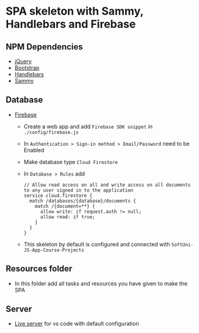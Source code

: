 # SPA skeleton with Sammy, Handlebars and Firebase

## NPM Dependencies

-   [jQuery](https://jquery.com/)
-   [Bootstrap](https://getbootstrap.com/)
-   [Handlebars](https://handlebarsjs.com/)
-   [Sammy](http://www.sammyjs.org/)

## Database

-   [Firebase](https://firebase.google.com/)

    -   Create a web app and add `Firebase SDK snippet` in `./config/firebase.js`
    -   In `Authentication > Sign-in method > Email/Password` need to be Enabled
    -   Make database type `Cloud Firestore`
    -   In `Database > Rules` add

        ```
        // Allow read access on all and write access on all documents to any user signed in to the application
        service cloud.firestore {
          match /databases/{database}/documents {
            match /{document=**} {
              allow write: if request.auth != null;
              allow read: if true;
            }
          }
        }
        ```

    -   This skeleton by default is configured and connected with `SoftUni-JS-App-Course-Projects`

## Resources folder

-   In this folder add all tasks and resources you have given to make the SPA

## Server

-   [Live server](https://marketplace.visualstudio.com/items?itemName=ritwickdey.LiveServer) for vs code with default configuration
